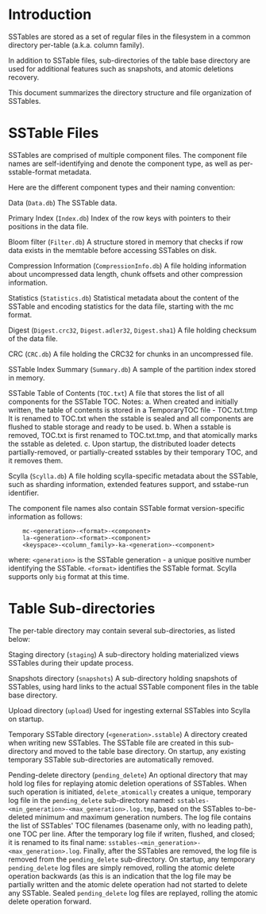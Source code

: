 
Introduction
============

SSTables are stored as a set of regular files in the filesystem in
a common directory per-table (a.k.a. column family).

In addition to SSTable files, sub-directories of the table base directory
are used for additional features such as snapshots, and atomic deletions
recovery.

This document summarizes the directory structure and file organization of SSTables.

SSTable Files
=============

SSTables are comprised of multiple component files.
The component file names are self-identifying and denote the component type, as well as per-sstable-format metadata.

Here are the different component types and their naming convention:

Data (`Data.db`)
    The SSTable data.

Primary Index (`Index.db`)
    Index of the row keys with pointers to their positions in the data file.

Bloom filter (`Filter.db`)
    A structure stored in memory that checks if row data exists in the memtable before accessing SSTables on disk.

Compression Information (`CompressionInfo.db`)
    A file holding information about uncompressed data length, chunk offsets and other compression information.

Statistics (`Statistics.db`)
    Statistical metadata about the content of the SSTable and encoding statistics for the data file, starting with the mc format.

Digest (`Digest.crc32`, `Digest.adler32`, `Digest.sha1`)
    A file holding checksum of the data file.

CRC (`CRC.db`)
    A file holding the CRC32 for chunks in an uncompressed file.

SSTable Index Summary (`Summary.db`)
    A sample of the partition index stored in memory.

SSTable Table of Contents (`TOC.txt`)
    A file that stores the list of all components for the SSTable TOC.
    Notes:
    a. When created and initially written, the table of contents is stored in a TemporaryTOC file - TOC.txt.tmp
       It is renamed to TOC.txt when the sstable is sealed and all components are flushed to stable storage and ready to be used.
    b. When a sstable is removed, TOC.txt is first renamed to TOC.txt.tmp, and that atomically marks the sstable as deleted.
    c. Upon startup, the distributed loader detects partially-removed, or partially-created sstables by their temporary TOC, and it removes them. 

Scylla (`Scylla.db`)
    A file holding scylla-specific metadata about the SSTable, such as sharding information, extended features support, and sstabe-run identifier. 

The component file names also contain SSTable format version-specific information as follows:
```
    mc-<generation>-<format>-<component>
    la-<generation>-<format>-<component>
    <keyspace>-<column_family>-ka-<generation>-<component>
```

where:
    `<generation>` is the SSTable generation - a unique positive number identifying the SSTable.
    `<format>` identifies the SSTable format.  Scylla supports only `big` format at this time.

Table Sub-directories
=====================

The per-table directory may contain several sub-directories, as listed below:

Staging directory (`staging`)
    A sub-directory holding materialized views SSTables during their update process.

Snapshots directory (`snapshots`)
    A sub-directory holding snapshots of SSTables, using hard links to the actual SSTable component files in the table base directory.

Upload directory (`upload`)
    Used for ingesting external SSTables into Scylla on startup.

Temporary SSTable directory (`<generation>.sstable`)
    A directory created when writing new SSTables.  The SSTable file are created in this sub-directory and moved to the table base directory.
    On startup, any existing temporary SSTable sub-directories are automatically removed.

Pending-delete directory (`pending_delete`)
    An optional directory that may hold log files for replaying atomic deletion operations of SSTables.
    When such operation is initiated, `delete_atomically` creates a unique, temporary log file in the `pending_delete` sub-directory named:
    `sstables-<min_generation>-<max_generation>.log.tmp`, based on the SSTables to-be-deleted minimum and maximum generation numbers.
    The log file contains the list of SSTables' TOC filenames (basename only, with no leading path), one TOC per line.
    After the temporary log file if writen, flushed, and closed; it is renamed to its final name: `sstables-<min_generation>-<max_generation>.log`.
    Finally, after the SSTables are removed, the log file is removed from the `pending_delete` sub-directory.
    On startup, any temporary `pending_delete` log files are simply removed, rolling the atomic delete operation backwards (as this is an indication that the log file may be partially written and the atomic delete operation had not started to delete any SSTable.
    Sealed `pending_delete` log files are replayed, rolling the atomic delete operation forward.
